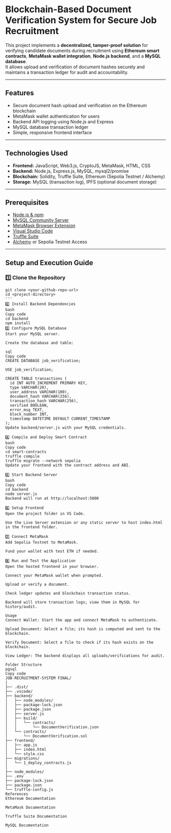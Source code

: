 # Blockchain-Based Document Verification System for Secure Job Recruitment

This project implements a **decentralized, tamper-proof solution** for verifying candidate documents during recruitment using **Ethereum smart contracts**, **MetaMask wallet integration**, **Node.js backend**, and a **MySQL database**.  
It allows upload and verification of document hashes securely and maintains a transaction ledger for audit and accountability.

---

## Features
- Secure document hash upload and verification on the Ethereum blockchain  
- MetaMask wallet authentication for users  
- Backend API logging using Node.js and Express  
- MySQL database transaction ledger  
- Simple, responsive frontend interface  

---

## Technologies Used
- **Frontend:** JavaScript, Web3.js, CryptoJS, MetaMask, HTML, CSS  
- **Backend:** Node.js, Express.js, MySQL, mysql2/promise  
- **Blockchain:** Solidity, Truffle Suite, Ethereum (Sepolia Testnet / Alchemy)  
- **Storage:** MySQL (transaction log), IPFS (optional document storage)  

---

## Prerequisites
- [Node.js & npm](https://nodejs.org/)  
- [MySQL Community Server](https://dev.mysql.com/downloads/mysql/)  
- [MetaMask Browser Extension](https://metamask.io/)  
- [Visual Studio Code](https://code.visualstudio.com/)  
- [Truffle Suite](https://trufflesuite.com/)  
- [Alchemy](https://www.alchemy.com/) or Sepolia Testnet Access  

---

## Setup and Execution Guide

### 1️⃣ Clone the Repository
```
git clone <your-github-repo-url>
cd <project-directory>
'''
2️⃣ Install Backend Dependencies
bash
Copy code
cd backend
npm install
3️⃣ Configure MySQL Database
Start your MySQL server.

Create the database and table:

sql
Copy code
CREATE DATABASE job_verification;

USE job_verification;

CREATE TABLE transactions (
  id INT AUTO_INCREMENT PRIMARY KEY,
  type VARCHAR(20),
  user_address VARCHAR(100),
  document_hash VARCHAR(256),
  transaction_hash VARCHAR(256),
  verified BOOLEAN,
  error_msg TEXT,
  block_number INT,
  timestamp DATETIME DEFAULT CURRENT_TIMESTAMP
);
Update backend/server.js with your MySQL credentials.

4️⃣ Compile and Deploy Smart Contract
bash
Copy code
cd smart-contracts
truffle compile
truffle migrate --network sepolia
Update your frontend with the contract address and ABI.

5️⃣ Start Backend Server
bash
Copy code
cd backend
node server.js
Backend will run at http://localhost:5000

6️⃣ Setup Frontend
Open the project folder in VS Code.

Use the Live Server extension or any static server to host index.html in the frontend folder.

7️⃣ Connect MetaMask
Add Sepolia Testnet to MetaMask.

Fund your wallet with test ETH if needed.

8️⃣ Run and Test the Application
Open the hosted frontend in your browser.

Connect your MetaMask wallet when prompted.

Upload or verify a document.

Check ledger updates and blockchain transaction status.

Backend will store transaction logs; view them in MySQL for history/audit.

Usage
Connect Wallet: Start the app and connect MetaMask to authenticate.

Upload Document: Select a file; its hash is computed and sent to the blockchain.

Verify Document: Select a file to check if its hash exists on the blockchain.

View Ledger: The backend displays all uploads/verifications for audit.

Folder Structure
pgsql
Copy code
JOB-RECRUITMENT-SYSTEM FINAL/
│
├── .dist/
├── .vscode/
├── backend/
│   ├── node_modules/
│   ├── package-lock.json
│   ├── package.json
│   ├── server.js
│   ├── build/
│   │   └── contracts/
│   │       └── DocumentVerification.json
│   └── contracts/
│       └── DocumentVerification.sol
├── frontend/
│   ├── app.js
│   ├── index.html
│   └── style.css
├── migrations/
│   └── 1_deploy_contracts.js
│
├── node_modules/
├── .env
├── package-lock.json
├── package.json
└── truffle-config.js
References
Ethereum Documentation

MetaMask Documentation

Truffle Suite Documentation

MySQL Documentation
